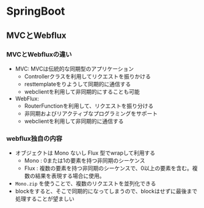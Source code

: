 # SpringBoot

## MVCとWebflux

### MVCとWebfluxの違い
- MVC: MVCは伝統的な同期型のアプリケーション
    - Controllerクラスを利用してリクエストを振りかける
    - resttemplateをりようして同期的に通信する
    - webclientを利用して非同期的にすることも可能
- WebFlux: 
    - RouterFunctionを利用して、リクエストを振り分ける
    - 非同期およびリアクティブなプログラミングをサポート
    - webclientを利用して非同期的に通信する


### webflux独自の内容
- オブジェクトは Mono ないし Flux 型でwrapして利用する
    - Mono : 0または1の要素を持つ非同期のシーケンス
    - Flux : 複数の要素を持つ非同期のシーケンスで、0以上の要素を含む。複数の結果を表現する場合に使用。
- `Mono.zip` を使うことで、複数のリクエストを並列化できる
- blockをすると、そこで同期的になってしまうので、blockはせずに最後まで処理することが望ましい